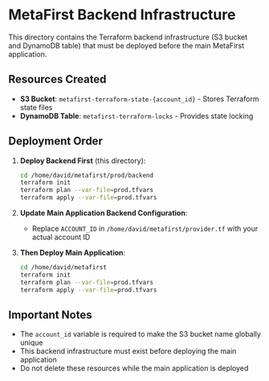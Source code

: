 # MetaFirst Backend Infrastructure

This directory contains the Terraform backend infrastructure (S3 bucket and DynamoDB table) that must be deployed before the main MetaFirst application.

## Resources Created

- **S3 Bucket**: `metafirst-terraform-state-{account_id}` - Stores Terraform state files
- **DynamoDB Table**: `metafirst-terraform-locks` - Provides state locking

## Deployment Order

1. **Deploy Backend First** (this directory):
   ```bash
   cd /home/david/metafirst/prod/backend
   terraform init
   terraform plan --var-file=prod.tfvars
   terraform apply --var-file=prod.tfvars
   ```

2. **Update Main Application Backend Configuration**:
   - Replace `ACCOUNT_ID` in `/home/david/metafirst/provider.tf` with your actual account ID

3. **Then Deploy Main Application**:
   ```bash
   cd /home/david/metafirst
   terraform init
   terraform plan --var-file=prod.tfvars
   terraform apply --var-file=prod.tfvars
   ```

## Important Notes

- The `account_id` variable is required to make the S3 bucket name globally unique
- This backend infrastructure must exist before deploying the main application
- Do not delete these resources while the main application is deployed
